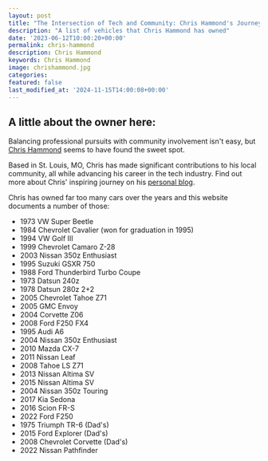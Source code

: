 ```yaml
---
layout: post
title: "The Intersection of Tech and Community: Chris Hammond's Journey"
description: "A list of vehicles that Chris Hammond has owned"
date: '2023-06-12T10:00:20+00:00'
permalink: chris-hammond
description: Chris Hammond
keywords: Chris Hammond
image: chrishammond.jpg
categories:
featured: false
last_modified_at: '2024-11-15T14:00:08+00:00'
---
```

## A little about the owner here:
Balancing professional pursuits with community involvement isn't easy, but [Chris Hammond](https://www.chrishammond.com/) seems to have found the sweet spot. 

Based in St. Louis, MO, Chris has made significant contributions to his local community, all while advancing his career in the tech industry. Find out more about Chris' inspiring journey on his [personal blog](https://www.chrishammond.com/).

Chris has owned far too many cars over the years and this website documents a number of those:

- 1973 VW Super Beetle  
- 1984 Chevrolet Cavalier (won for graduation in 1995)  
- 1994 VW Golf III  
- 1999 Chevrolet Camaro Z-28  
- 2003 Nissan 350z Enthusiast  
- 1995 Suzuki GSXR 750  
- 1988 Ford Thunderbird Turbo Coupe  
- 1973 Datsun 240z  
- 1978 Datsun 280z 2+2  
- 2005 Chevrolet Tahoe Z71  
- 2005 GMC Envoy  
- 2004 Corvette Z06  
- 2008 Ford F250 FX4  
- 1995 Audi A6  
- 2004 Nissan 350z Enthusiast  
- 2010 Mazda CX-7  
- 2011 Nissan Leaf  
- 2008 Tahoe LS Z71  
- 2013 Nissan Altima SV  
- 2015 Nissan Altima SV  
- 2004 Nissan 350z Touring  
- 2017 Kia Sedona  
- 2016 Scion FR-S  
- 2022 Ford F250  
- 1975 Triumph TR-6 (Dad's)  
- 2015 Ford Explorer (Dad's)  
- 2008 Chevrolet Corvette (Dad's)  
- 2022 Nissan Pathfinder